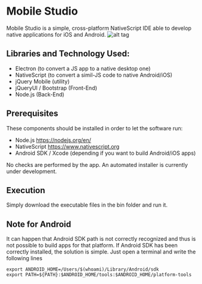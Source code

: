 # Mobile Studio
Mobile Studio is a simple, cross-platform NativeScript IDE able to develop native applications for iOS and Android.
![alt tag](https://github.com/lurus92/Mobile-Studio/blob/master/MobileStudio.png)


## Libraries and Technology Used:
* Electron (to convert a JS app to a native desktop one)
* NativeScript (to convert a simil-JS code to native Android/iOS)
* jQuery Mobile (utility)
* jQueryUI / Bootstrap (Front-End)
* Node.js (Back-End)

## Prerequisites
These components should be installed in order to let the software run:
* Node.js https://nodejs.org/en/
* NativeScript https://www.nativescript.org
* Android SDK / Xcode (depending if you want to build Android/iOS apps)

No checks are performed by the app. An automated installer is currently under development.

## Execution
Simply download the executable files in the bin folder and run it.

## Note for Android
It can happen that Android SDK path is not correctly recognized and thus is not possible to build apps for that platform. If Android SDK has been correctly installed, the solution is simple. Just open a terminal and write the following lines

    export ANDROID_HOME=/Users/$(whoami)/Library/Android/sdk
    export PATH=${PATH}:$ANDROID_HOME/tools:$ANDROID_HOME/platform-tools
